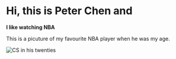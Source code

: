 # Hi, this is Peter Chen and 

**I like watching NBA**

This is a picuture of my favourite NBA player when he was my age.

<img src='https://upload.wikimedia.org/wikipedia/commons/1/1a/Stephen_Curry_2.jpg' alt="CS in his twenties">
